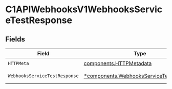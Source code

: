 # C1APIWebhooksV1WebhooksServiceTestResponse


## Fields

| Field                                                                                             | Type                                                                                              | Required                                                                                          | Description                                                                                       |
| ------------------------------------------------------------------------------------------------- | ------------------------------------------------------------------------------------------------- | ------------------------------------------------------------------------------------------------- | ------------------------------------------------------------------------------------------------- |
| `HTTPMeta`                                                                                        | [components.HTTPMetadata](../../models/components/httpmetadata.md)                                | :heavy_check_mark:                                                                                | N/A                                                                                               |
| `WebhooksServiceTestResponse`                                                                     | [*components.WebhooksServiceTestResponse](../../models/components/webhooksservicetestresponse.md) | :heavy_minus_sign:                                                                                | Successful response                                                                               |